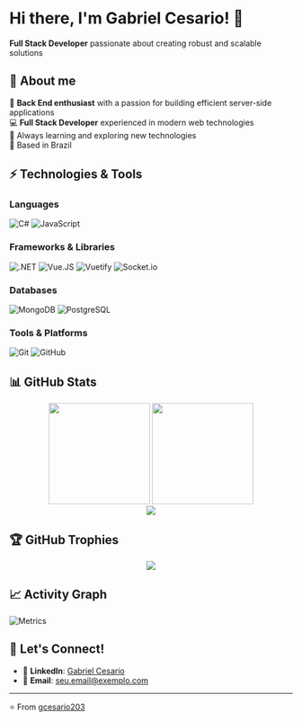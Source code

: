 # Hi there, I'm Gabriel Cesario! 👋
<!-- <img src="https://github.com/TheDudeThatCode/TheDudeThatCode/blob/master/Assets/Hi.gif" width="29px"> -->

**Full Stack Developer** passionate about creating robust and scalable solutions
<!--<p><img src="https://komarev.com/ghpvc/?username=gcesario203&color=grey&style=flat-square"></p>-->

## 🚀 About me 

🖤 **Back End enthusiast** with a passion for building efficient server-side applications  
💻 **Full Stack Developer** experienced in modern web technologies  
🎯 Always learning and exploring new technologies  
📍 Based in Brazil  

## ⚡ Technologies & Tools

### **Languages**
![C#](https://img.shields.io/badge/C%23-239120?style=for-the-badge&logo=c-sharp&logoColor=white)
![JavaScript](https://img.shields.io/badge/JavaScript-323330?style=for-the-badge&logo=javascript&logoColor=F7DF1E)

### **Frameworks & Libraries**
![.NET](https://img.shields.io/badge/.NET-5C2D91?style=for-the-badge&logo=.net&logoColor=white)
![Vue.JS](https://img.shields.io/badge/Vue.js-35495E?style=for-the-badge&logo=vue.js&logoColor=4FC08D)
![Vuetify](https://img.shields.io/badge/Vuetify-1867C0?style=for-the-badge&logo=vuetify&logoColor=white)
![Socket.io](https://img.shields.io/badge/Socket.io-010101?&style=for-the-badge&logo=Socket.io&logoColor=white)

### **Databases**
![MongoDB](https://img.shields.io/badge/MongoDB-4EA94B?style=for-the-badge&logo=mongodb&logoColor=white)
![PostgreSQL](https://img.shields.io/badge/PostgreSQL-316192?style=for-the-badge&logo=postgresql&logoColor=white)

### **Tools & Platforms**
![Git](https://img.shields.io/badge/GIT-E44C30?style=for-the-badge&logo=git&logoColor=white)
![GitHub](https://img.shields.io/badge/GitHub-100000?style=for-the-badge&logo=github&logoColor=white)

## 📊 GitHub Stats

<div align="center">
  <img height="180em" src="https://github-readme-stats.vercel.app/api?username=gcesario203&count_private=true&show_icons=true&theme=dark&hide_border=true" />
  <img height="180em" src="https://github-readme-stats.vercel.app/api/top-langs/?username=gcesario203&langs_count=8&hide=hlsl,shaderlab&theme=dark&hide_border=true&layout=compact" />
</div>

<div align="center">
  <img src="https://github-readme-streak-stats.herokuapp.com/?user=gcesario203&theme=dark&hide_border=true" />
</div>

## 🏆 GitHub Trophies
<div align="center">
  <img src="https://github-profile-trophy.vercel.app/?username=gcesario203&theme=darkhub&no-frame=true&margin-w=15" />
</div>

## 📈 Activity Graph
![Metrics](https://metrics.lecoq.io/gcesario203)

## 🤝 Let's Connect!

- 💼 **LinkedIn**: [Gabriel Cesario](https://www.linkedin.com/in/gabriel-cesario-04784ab2/)
- 📧 **Email**: [seu.email@exemplo.com](mailto:gcesario203@gmail.com)

---

⭐️ From [gcesario203](https://github.com/gcesario203)
